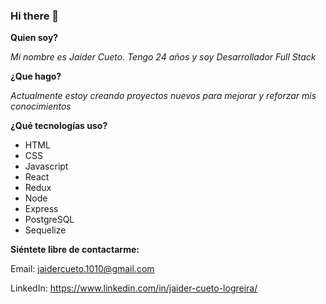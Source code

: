 ### Hi there 👋

**Quien soy?**

*Mi nombre es Jaider Cueto. Tengo 24 años y soy Desarrollador Full Stack*

**¿Que hago?**

*Actualmente estoy creando proyectos nuevos para mejorar y reforzar mis conocimientos*

**¿Qué tecnologías uso?**

- HTML
- CSS
- Javascript
- React
- Redux
- Node
- Express
- PostgreSQL
- Sequelize

**Siéntete libre de contactarme:**

Email: jaidercueto.1010@gmail.com

LinkedIn: https://www.linkedin.com/in/jaider-cueto-logreira/

